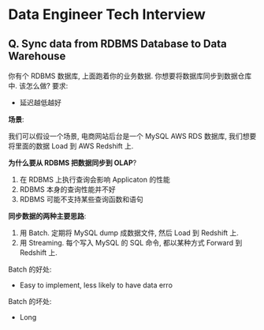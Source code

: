 
Data Engineer Tech Interview
==============================================================================


Q. Sync data from RDBMS Database to Data Warehouse
------------------------------------------------------------------------------

你有个 RDBMS 数据库, 上面跑着你的业务数据. 你想要将数据库同步到数据仓库中. 该怎么做? 要求:

- 延迟越低越好

**场景**:

我们可以假设一个场景, 电商网站后台是一个 MySQL AWS RDS 数据库, 我们想要将里面的数据 Load 到 AWS Redshift 上.

**为什么要从 RDBMS 把数据同步到 OLAP**?

1. 在 RDBMS 上执行查询会影响 Applicaton 的性能
2. RDBMS 本身的查询性能并不好
3. RDBMS 可能不支持某些查询函数和语句

**同步数据的两种主要思路**:

1. 用 Batch. 定期将 MySQL dump 成数据文件, 然后 Load 到 Redshift 上.
2. 用 Streaming. 每个写入 MySQL 的 SQL 命令, 都以某种方式 Forward 到 Redshift 上. 

Batch 的好处:

- Easy to implement, less likely to have data erro

Batch 的坏处:

- Long
